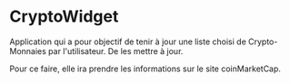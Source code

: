 # CryptoWidget



Application qui a pour objectif de tenir à jour une liste choisi de Crypto-Monnaies par l'utilisateur. De les mettre à jour.

Pour ce faire, elle ira prendre les informations sur le site coinMarketCap.
